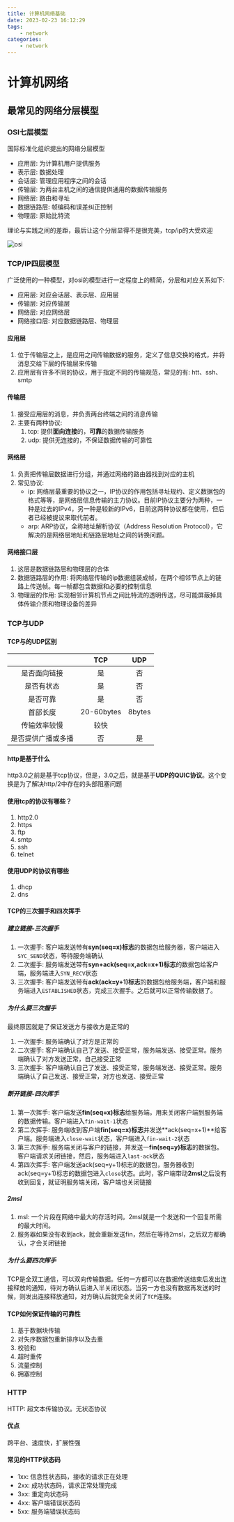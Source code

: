 ```yaml
---
title: 计算机网络基础
date: 2023-02-23 16:12:29
tags:
    - network
categories:
    - network
---
```


# 计算机网络

## 最常见的网络分层模型

### OSI七层模型

国际标准化组织提出的网络分层模型
- 应用层: 为计算机用户提供服务
- 表示层: 数据处理
- 会话层: 管理应用程序之间的会话
- 传输层: 为两台主机之间的通信提供通用的数据传输服务
- 网络层: 路由和寻址
- 数据链路层: 帧编码和误差纠正控制
- 物理层: 原始比特流

理论与实践之间的差距，最后让这个分层显得不是很完美，tcp/ip的大受欢迎

![osi](/img/osi-model-detail.png)

### TCP/IP四层模型

广泛使用的一种模型，对osi的模型进行一定程度上的精简，分层和对应关系如下:
- 应用层: 对应会话层、表示层、应用层
- 传输层: 对应传输层
- 网络层: 对应网络层
- 网络接口层: 对应数据链路层、物理层

#### 应用层
1. 位于传输层之上，是应用之间传输数据的服务，定义了信息交换的格式，并将消息交给下层的传输层来传输
2. 应用层有许多不同的协议，用于指定不同的传输规范，常见的有: htt、ssh、smtp

#### 传输层
1. 接受应用层的消息，并负责两台终端之间的消息传输
2. 主要有两种协议: 
   1. tcp: 提供**面向连接**的，**可靠**的数据传输服务
   2. udp: 提供无连接的，不保证数据传输的可靠性

#### 网络层
1. 负责把传输层数据进行分组，并通过网络的路由器找到对应的主机
2. 常见协议: 
   - ip: 网络层最重要的协议之一，IP协议的作用包括寻址规约、定义数据包的格式等等，是网络层信息传输的主力协议。目前IP协议主要分为两种，一种是过去的IPv4，另一种是较新的IPv6，目前这两种协议都在使用，但后者已经被提议来取代前者。
   - arp: ARP协议，全称地址解析协议（Address Resolution Protocol），它解决的是网络层地址和链路层地址之间的转换问题。
   
#### 网络接口层
1. 这层是数据链路层和物理层的合体
2. 数据链路层的作用: 将网络层传输的ip数据组装成帧，在两个相邻节点上的链路上传送帧。每一帧都包含数据和必要的控制信息
3. 物理层的作用: 实现相邻计算机节点之间比特流的透明传送，尽可能屏蔽掉具体传输介质和物理设备的差异

### TCP与UDP

#### TCP与的UDP区别

| |TCP|  UDP   |
|:---:|:---:|:---:|
|是否面向链接|是|   否    |
|是否有状态|是|   否    |
|是否可靠|是|   否    |
|首部长度|20-60bytes| 8bytes |
|传输效率较慢|较快|
|是否提供广播或多播|否|   是    |

#### http是基于什么
http3.0之前是基于tcp协议，但是，3.0之后，就是基于**UDP的QUIC协议**。这个变换是为了解决http/2中存在的头部阻塞问题

#### 使用tcp的协议有哪些？
1. http2.0
2. https
3. ftp
4. smtp
5. ssh
6. telnet

#### 使用UDP的协议有哪些
1. dhcp
2. dns

#### TCP的三次握手和四次挥手

##### 建立链接-三次握手
1. 一次握手: 客户端发送带有**syn(seq=x)标志**的数据包给服务器，客户端进入`SYC_SEND`状态，等待服务端确认
2. 二次握手: 服务端发送带有**syn+ack(seq=x,ack=x+1)标志**的数据包给客户端，服务端进入`SYN_RECV`状态
3. 三次握手: 客户端发送带有**ack(ack=y+1)标志**的数据包给服务端，客户端和服务端进入`ESTABLISHED`状态，完成三次握手。之后就可以正常传输数据了。

##### 为什么要三次握手
最终原因就是了保证发送方与接收方是正常的
1. 一次握手: 服务端确认了对方是正常的
2. 二次握手: 客户端确认自己了发送、接受正常，服务端发送、接受正常。服务端确认了对方发送正常，自己接受正常
3. 三次握手: 客户端确认自己了发送、接受正常，服务端发送、接受正常。服务端确认了自己发送、接受正常，对方也发送、接受正常

##### 断开链接-四次挥手
1. 第一次挥手: 客户端发送**fin(seq=x)标志**给服务端，用来关闭客户端到服务端的数据传输。客户端进入`fin-wait-1`状态
2. 第二次挥手: 服务端收到客户端**fin(seq=x)标志**并发送**ack(seq=x+1)**给客户端。服务端进入`close-wait`状态，客户端进入`fin-wait-2`状态
3. 第三次挥手: 服务端关闭与客户的链接，并发送一**fin(seq=y)标志**的数据包。客户端请求关闭链接，然后，服务端进入`last-ack`状态
4. 第四次挥手: 客户端发送ack(seq=y+1)标志的数据包，服务器收到ack(seq=y+1)标志的数据包进入`close`状态。此时，客户端带动**2msl**之后没有收到回复，就证明服务端关闭，客户端也关闭链接

##### 2msl
1. msl: 一个片段在网络中最大的存活时间。2msl就是一个发送和一个回复所需的最大时间。
2. 服务器如果没有收到ack，就会重新发送fin，然后在等待2msl，之后双方都确认，才会关闭链接

##### 为什么要四次挥手
TCP是全双工通信，可以双向传输数据。任何一方都可以在数据传送结束后发出连接释放的通知，待对方确认后进入半关闭状态。当另一方也没有数据再发送的时候，则发出连接释放通知，对方确认后就完全关闭了`TCP`连接。

#### TCP如何保证传输的可靠性

1. 基于数据块传输
2. 对失序数据包重新排序以及去重
3. 校验和
4. 超时重传
5. 流量控制
6. 拥塞控制

### HTTP
HTTP: 超文本传输协议。无状态协议
#### 优点
跨平台、速度快，扩展性强
#### 常见的HTTP状态码
- 1xx: 信息性状态码，接收的请求正在处理
- 2xx: 成功状态码，请求正常处理完成
- 3xx: 重定向状态码
- 4xx: 客户端错误状态码
- 5xx: 服务端错误状态码

